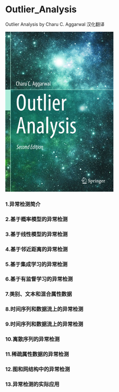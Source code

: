 # Outlier_Analysis

Outlier Analysis by Charu C. Aggarwal 汉化翻译

<div class="center"><img  src="./pic/cover.jpg" height="500"></div>

### 1.异常检测简介

### 2.基于概率模型的异常检测

### 3.基于线性模型的异常检测

### 4.基于邻近距离的异常检测

### 5.基于集成学习的异常检测

### 6.基于有监督学习的异常检测

### 7.类别、文本和混合属性数据

### 8.时间序列和数据流上的异常检测

### 9.时间序列和数据流上的异常检测

### 10.离散序列的异常检测

### 11.稀疏属性数据的异常检测

### 12.图和网结构中的异常检测

### 13.异常检测的实际应用

